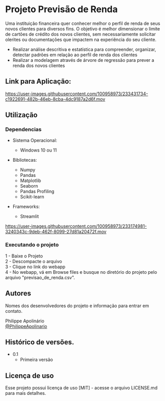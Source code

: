 # Projeto Previsão de Renda

Uma instituição financeira quer conhecer melhor o perfil de renda de seus novos clientes para diversos fins.
O objetivo é melhor dimensionar o limite de cartões de crédito dos novos clientes, sem necessariamente solicitar olerites ou documentações que impactem na experiência do seu cliente.

* Realizar análise descritiva e estatística para compreender, organizar, detectar padrões em relação ao perfil de renda dos clientes  
* Realizar a modelagem através de árvore de regressão para prever a renda dos novos clientes  

## Link para Aplicação:

https://user-images.githubusercontent.com/100958973/233431734-c1922691-482b-46eb-8cba-4dc9187a2d6f.mov

## Utilização

### Dependencias

* Sistema Operacional:
    * Windows 10 ou 11

* Bibliotecas:
    * Numpy 
    * Pandas
    * Matplotlib
    * Seaborn
    * Pandas Profiling
    * Scikit-learn
    
* Frameworks:
    * Streamlit 
    
https://user-images.githubusercontent.com/100958973/233174981-3240343c-9deb-462f-8099-27d81a20472f.mov

### Executando o projeto

 1 - Baixe o Projeto    
 2 - Descompacte o arquivo    
 3 - Clique no link do webapp    
 4 - No webapp, vá em Browse files e busque no diretório do projeto pelo arquivo "previsao_de_renda.csv". 

## Autores

Nomes dos desenvolvedores do projeto e informação para entrar em contato.

 Philippe Apolinário  
 [@PhilippeApolinario](https://www.linkedin.com/in/philipperapolinario/)

## Histórico de versões.

* 0.1
    * Primeira versão

## Licença de uso

Esse projeto possui licença de uso [MIT] - acesse o arquivo LICENSE.md para mais detalhes.
